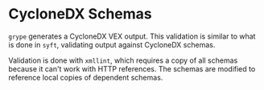 # CycloneDX Schemas

`grype` generates a CycloneDX VEX output. This validation is similar to what is done in `syft`, validating output against CycloneDX schemas.

Validation is done with `xmllint`, which requires a copy of all schemas because it can't work with HTTP references. The schemas are modified to reference local copies of dependent schemas.
